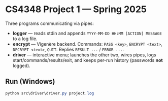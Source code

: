 # CS4348 Project 1 — Spring 2025

Three programs communicating via pipes:
- **logger** — reads stdin and appends `YYYY-MM-DD HH:MM [ACTION] MESSAGE` to a log file.
- **encrypt** — Vigenère backend. Commands: `PASS <key>`, `ENCRYPT <text>`, `DECRYPT <text>`, `QUIT`. Replies `RESULT ...` / `ERROR ...`.
- **driver** — interactive menu; launches the other two, wires pipes, logs start/commands/results/exit, and keeps per-run history (passwords **not** logged).

## Run (Windows)
```powershell
python src\driver\driver.py project.log
